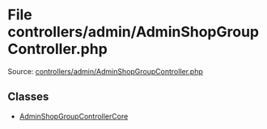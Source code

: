 File controllers/admin/AdminShopGroupController.php
=========
Source: [controllers/admin/AdminShopGroupController.php](https://github.com/PrestaShop/PrestaShop/blob/1.6.1.1/controllers/admin/AdminShopGroupController.php)


Classes
-------

* [AdminShopGroupControllerCore](class.AdminShopGroupControllerCore)

